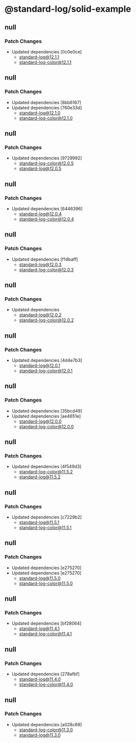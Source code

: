 # @standard-log/solid-example

## null

### Patch Changes

- Updated dependencies [0c0e0ce]
  - standard-log@12.1.1
  - standard-log-color@12.1.1

## null

### Patch Changes

- Updated dependencies [8bb6167]
- Updated dependencies [760e33d]
  - standard-log@12.1.0
  - standard-log-color@12.1.0

## null

### Patch Changes

- Updated dependencies [9729992]
  - standard-log-color@12.0.5
  - standard-log@12.0.5

## null

### Patch Changes

- Updated dependencies [6446396]
  - standard-log@12.0.4
  - standard-log-color@12.0.4

## null

### Patch Changes

- Updated dependencies [f14baff]
  - standard-log@12.0.3
  - standard-log-color@12.0.3

## null

### Patch Changes

- Updated dependencies
  - standard-log@12.0.2
  - standard-log-color@12.0.2

## null

### Patch Changes

- Updated dependencies [4d4e7b3]
  - standard-log@12.0.1
  - standard-log-color@12.0.1

## null

### Patch Changes

- Updated dependencies [35bcd49]
- Updated dependencies [ae4651e]
  - standard-log@12.0.0
  - standard-log-color@12.0.0

## null

### Patch Changes

- Updated dependencies [4f549d3]
  - standard-log-color@11.5.2
  - standard-log@11.5.2

## null

### Patch Changes

- Updated dependencies [c7229b2]
  - standard-log@11.5.1
  - standard-log-color@11.5.1

## null

### Patch Changes

- Updated dependencies [e275270]
- Updated dependencies [e275270]
  - standard-log@11.5.0
  - standard-log-color@11.5.0

## null

### Patch Changes

- Updated dependencies [bf28064]
  - standard-log@11.4.1
  - standard-log-color@11.4.1

## null

### Patch Changes

- Updated dependencies [278afbf]
  - standard-log@11.4.0
  - standard-log-color@11.4.0

## null

### Patch Changes

- Updated dependencies [a028c69]
  - standard-log-color@11.3.0
  - standard-log@11.3.0
